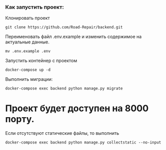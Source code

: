 ### Как запустить проект:

Клонировать проект
```
git clone https://github.com/Road-Repair/backend.git
```

Переименовать файл .env.example и изменить содержимое на актуальные данные.
```
mv .env.example .env
```

Запустить контейнер c проектом
```
docker-compose up -d
```

Выполнить миграции:
```
docker-compose exec backend python manage.py migrate
```

# Проект будет доступен на 8000 порту.

Если отсутствуют статические файлы, то выполнить
```
docker-compose exec backend python manage.py collectstatic --no-input
```
